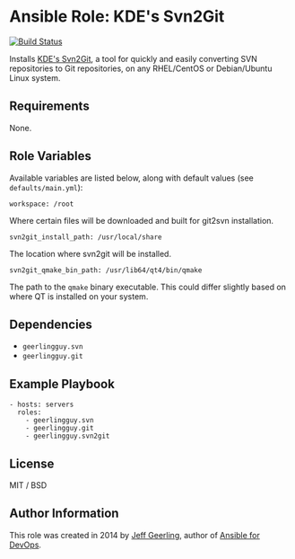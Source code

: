 # Ansible Role: KDE's Svn2Git

[![Build Status](https://travis-ci.org/geerlingguy/ansible-role-svn2git.svg?branch=master)](https://travis-ci.org/geerlingguy/ansible-role-svn2git)

Installs [KDE's Svn2Git](https://techbase.kde.org/Projects/MoveToGit/UsingSvn2Git), a tool for quickly and easily converting SVN repositories to Git repositories, on any RHEL/CentOS or Debian/Ubuntu Linux system.

## Requirements

None.

## Role Variables

Available variables are listed below, along with default values (see `defaults/main.yml`):

    workspace: /root

Where certain files will be downloaded and built for git2svn installation.

    svn2git_install_path: /usr/local/share

The location where svn2git will be installed.

    svn2git_qmake_bin_path: /usr/lib64/qt4/bin/qmake

The path to the `qmake` binary executable. This could differ slightly based on where QT is installed on your system.

## Dependencies

  - `geerlingguy.svn`
  - `geerlingguy.git`

## Example Playbook

    - hosts: servers
      roles:
        - geerlingguy.svn
        - geerlingguy.git
        - geerlingguy.svn2git

## License

MIT / BSD

## Author Information

This role was created in 2014 by [Jeff Geerling](https://www.jeffgeerling.com/), author of [Ansible for DevOps](http://www.ansiblefordevops.com/).
